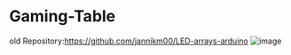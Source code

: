 # Gaming-Table
old Repository:https://github.com/jannikm00/LED-arrays-arduino
![image](https://user-images.githubusercontent.com/72359748/234195330-e2ae70bf-960b-43dc-8e73-2cb14cfbf44f.png)

